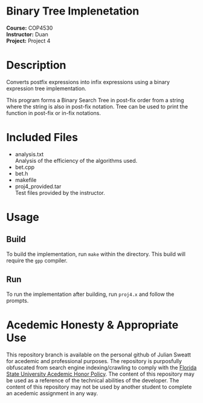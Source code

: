 # Binary Tree Implenetation
**Course:** COP4530  
**Instructor:** Duan  
**Project:** Project 4

# Description
Converts postfix expressions into infix expressions using a binary expression tree implementation. 

This program forms a Binary Search Tree in post-fix order from a string where the string is also in post-fix notation. Tree can be used to print the function in post-fix or in-fix notations.

# Included Files
- analysis.txt  
Analysis of the efficiency of the algorithms used.
- bet.cpp
- bet.h
- makefile
- proj4_provided.tar  
Test files provided by the instructor. 

# Usage
## Build
To build the implementation, run `make` within the directory. This build will require the `gpp` compiler. 
## Run
To run the implementation after building, run `proj4.x` and follow the prompts.

# Acedemic Honesty & Appropriate Use
This repository branch is available on the personal github of Julian Sweatt for acedemic and professional purposes. The repository is purposfully obfuscated from search engine indexing/crawling to comply with the [Florida State University Acedemic Honor Policy](https://fda.fsu.edu/sites/g/files/imported/storage/original/application/0ab8e9de6a98c1377d68de9717988bda.pdf). The content of this repository may be used as a reference of the technical abilities of the developer. The content of this repository may not be used by another student to complete an acedemic assignment in any way.